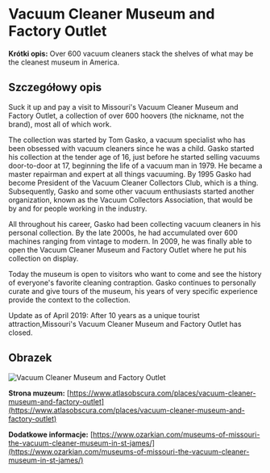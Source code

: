 # Vacuum Cleaner Museum and Factory Outlet

**Krótki opis:**
Over 600 vacuum cleaners stack the shelves of what may be the cleanest museum in America.

## Szczegółowy opis

Suck it up and pay a visit to Missouri's Vacuum Cleaner Museum and Factory Outlet, a collection of over 600 hoovers (the nickname, not the brand), most all of which work.

The collection was started by Tom Gasko, a vacuum specialist who has been obsessed with vacuum cleaners since he was a child. Gasko started his collection at the tender age of 16, just before he started selling vacuums door-to-door at 17, beginning the life of a vacuum man in 1979. He became a master repairman and expert at all things vacuuming. By 1995 Gasko had become President of the Vacuum Cleaner Collectors Club, which is a thing. Subsequently, Gasko and some other vacuum enthusiasts started another organization, known as the Vacuum Collectors Association, that would be by and for people working in the industry.

All throughout his career, Gasko had been collecting vacuum cleaners in his personal collection. By the late 2000s, he had accumulated over 600 machines ranging from vintage to modern. In 2009, he was finally able to open the Vacuum Cleaner Museum and Factory Outlet where he put his collection on display.

Today the museum is open to visitors who want to come and see the history of everyone's favorite cleaning contraption. Gasko continues to personally curate and give tours of the museum, his years of very specific experience provide the context to the collection.

Update as of April 2019: After 10 years as a unique tourist attraction,Missouri's Vacuum Cleaner Museum and Factory Outlet has closed.

## Obrazek

![Vacuum Cleaner Museum and Factory Outlet](https://media-cdn.tripadvisor.com/media/photo-s/13/df/ec/98/inside.jpg)

**Strona muzeum:** [https://www.atlasobscura.com/places/vacuum-cleaner-museum-and-factory-outlet](https://www.atlasobscura.com/places/vacuum-cleaner-museum-and-factory-outlet)

**Dodatkowe informacje:** [https://www.ozarkian.com/museums-of-missouri-the-vacuum-cleaner-museum-in-st-james/](https://www.ozarkian.com/museums-of-missouri-the-vacuum-cleaner-museum-in-st-james/)

